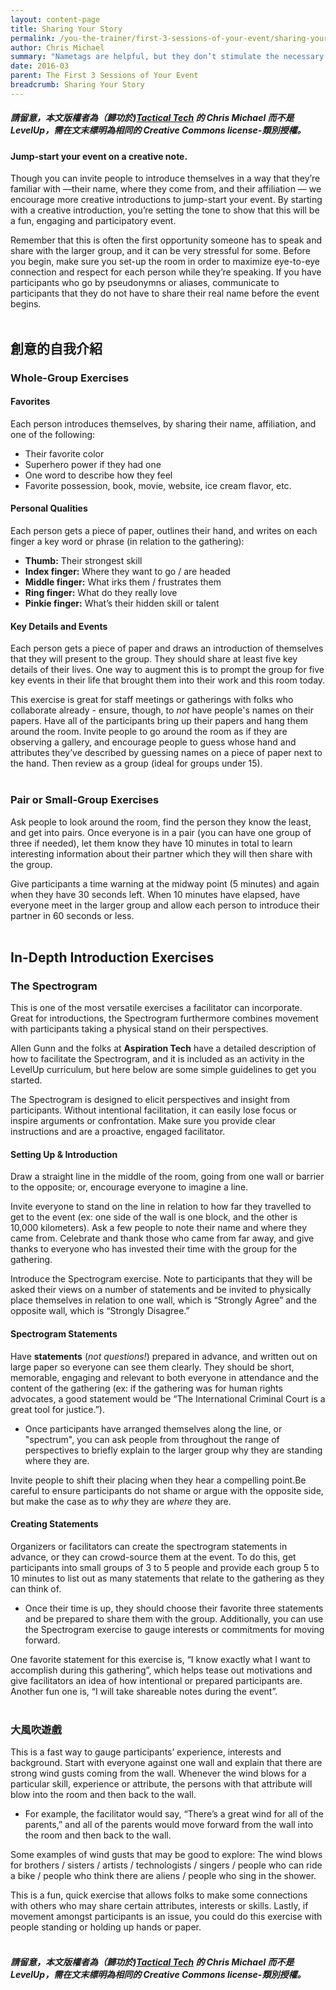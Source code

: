 ```yaml
---
layout: content-page
title: Sharing Your Story
permalink: /you-the-trainer/first-3-sessions-of-your-event/sharing-your-story/
author: Chris Michael
summary: "Nametags are helpful, but they don’t stimulate the necessary engagement and energy that starts off an effective gathering. For that, we turn to creative exercises to help participants and trainers learn about each other, our motivations for our attendance and our perspectives on relevant issues."
date: 2016-03
parent: The First 3 Sessions of Your Event
breadcrumb: Sharing Your Story
---
```

##### 請留意，本文版權者為（歸功於)[Tactical Tech](https://www.tacticaltech.org) 的 Chris Michael 而不是 LevelUp，需在文末標明為相同的 Creative Commons license-類別授權。

#### Jump-start your event on a creative note.
Though you can invite people to introduce themselves in a way that they’re familiar with —their name, where they come from, and their affiliation — we encourage more creative introductions to jump-start your event. By starting with a creative introduction, you’re setting the tone to show that this will be a fun, engaging and participatory event.

Remember that this is often the first opportunity someone has to speak and share with the larger group, and it can be very stressful for some. Before you begin, make sure you set-up the room in order to maximize eye-to-eye connection and respect for each person while they’re speaking. If you have participants who go by pseudonymns or aliases, communicate to participants that they do not have to share their real name before the event begins.
<br><br>

## 創意的自我介紹

### Whole-Group Exercises

#### Favorites
Each person introduces themselves, by sharing their name, affiliation, and one of the following:
- Their favorite color
- Superhero power if they had one
- One word to describe how they feel
- Favorite possession, book, movie, website, ice cream flavor, etc.

#### Personal Qualities
Each person gets a piece of paper, outlines their hand, and writes on each finger a key word or phrase (in relation to the gathering):
- **Thumb:** Their strongest skill
- **Index finger:** Where they want to go / are headed
- **Middle finger:** What irks them / frustrates them
- **Ring finger:** What do they really love
- **Pinkie finger:** What’s their hidden skill or talent

#### Key Details and Events
Each person gets a piece of paper and draws an introduction of themselves that they will present to the group. 
They should share at least five key details of their lives. One way to augment this is to prompt the group for five key events in their life that brought them into their work and this room today.

This exercise is great for staff meetings or gatherings with folks who collaborate already - ensure, though, to *not* have people's names on their papers. Have all of the participants bring up their papers and hang them around the room. Invite people to go around the room as if they are observing a gallery, and encourage people to guess whose hand and attributes they’ve described by guessing names on a piece of paper next to the hand. Then review as a group (ideal for groups under 15).
<br><br>

### Pair or Small-Group Exercises
Ask people to look around the room, find the person they know the least, and get into pairs. Once everyone is in a pair (you can have one group of three if needed), let them know they have 10 minutes in total to learn interesting information about their partner which they will then share with the group.  

Give participants a time warning at the midway point (5 minutes) and again when they have 30 seconds left. When 10 minutes have elapsed, have everyone meet in the larger group and allow each person to introduce their partner in 60 seconds or less.
<br><br>

## In-Depth Introduction Exercises

### The Spectrogram
This is one of the most versatile exercises a facilitator can incorporate. Great for introductions, the Spectrogram furthermore combines movement with participants taking a physical stand on their perspectives.

Allen Gunn and the folks at **Aspiration Tech** have a detailed description of how to facilitate the Spectrogram, and it is included as an activity in the LevelUp curriculum, but here below are some simple guidelines to get you started.

The Spectrogram is designed to elicit perspectives and insight from participants. Without intentional facilitation, it can easily lose focus or inspire arguments or confrontation. Make sure you provide clear instructions and are a proactive, engaged facilitator.

#### Setting Up & Introduction
Draw a straight line in the middle of the room, going from one wall or barrier to the opposite; or, encourage everyone to imagine a line.

Invite everyone to stand on the line in relation to how far they travelled to get to the event (ex: one side of the wall is one block, and the other is 10,000 kilometers). Ask a few people to note their name and where they came from. Celebrate and thank those who came from far away, and give thanks to everyone who has invested their time with the group for the gathering.

Introduce the Spectrogram exercise. Note to participants that they will be asked their views on a number of statements and be invited to physically place themselves in relation to one wall, which is “Strongly Agree” and the opposite wall, which is “Strongly Disagree.”

#### Spectrogram Statements
Have **statements** (*not questions!*) prepared in advance, and written out on large paper so everyone can see them clearly. They should be short, memorable, engaging and relevant to both everyone in attendance and the content of the gathering (ex: if the gathering was for human rights advocates, a good statement would be “The International Criminal Court is a great tool for justice.”).

- Once participants have arranged themselves along the line, or "spectrum", you can ask people from throughout the range of perspectives to briefly explain to the larger group why they are standing where they are.

Invite people to shift their placing when they hear a compelling point.Be careful to ensure participants do not shame or argue with the opposite side, but make the case as to *why* they are *where* they are.

#### Creating Statements
Organizers or facilitators can create the spectrogram statements in advance, or they can crowd-source them at the event. To do this, get participants into small groups of 3 to 5 people and provide each group 5 to 10 minutes to list out as many statements that relate to the gathering as they can think of. 

- Once their time is up, they should choose their favorite three statements and be prepared to share them with the group. Additionally, you can use the Spectrogram exercise to gauge interests or commitments for moving forward. 

One favorite statement for this exercise is, “I know exactly what I want to accomplish during this gathering”, which helps tease out motivations and give facilitators an idea of how intentional or prepared participants are. Another fun one is, “I will take shareable notes during the event”.
<br><br>

### 大風吹遊戲
This is a fast way to gauge participants’ experience, interests and background. Start with everyone against one wall and explain that there are strong wind gusts coming from the wall. Whenever the wind blows for a particular skill, experience or attribute, the persons with that attribute will blow into the room and then back to the wall.

- For example, the facilitator would say, “There’s a great wind for all of the parents,” and all of the parents would move forward from the wall into the room and then back to the wall.


Some examples of wind gusts that may be good to explore: The wind blows for brothers / sisters / artists / technologists / singers / people who can ride a bike / people who think there are aliens / people who sing in the shower.

This is a fun, quick exercise that allows folks to make some connections with others who may share certain attributes, interests or skills. Lastly, if movement amongst participants is an issue, you could do this exercise with people standing or holding up hands or paper.
<br><br>

##### 請留意，本文版權者為（歸功於)[Tactical Tech](https://www.tacticaltech.org) 的 Chris Michael 而不是 LevelUp，需在文末標明為相同的 Creative Commons license-類別授權。
<br><br>
